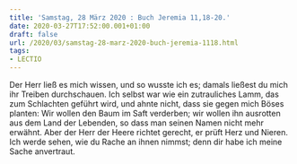 ```yaml
---
title: 'Samstag, 28 März 2020 : Buch Jeremia 11,18-20.'
date: 2020-03-27T17:52:00.001+01:00
draft: false
url: /2020/03/samstag-28-marz-2020-buch-jeremia-1118.html
tags: 
- LECTIO
---
```


Der Herr ließ es mich wissen, und so wusste ich es; damals ließest du mich ihr Treiben durchschauen. Ich selbst war wie ein zutrauliches Lamm, das zum Schlachten geführt wird, und ahnte nicht, dass sie gegen mich Böses planten: Wir wollen den Baum im Saft verderben; wir wollen ihn ausrotten aus dem Land der Lebenden, so dass man seinen Namen nicht mehr erwähnt. Aber der Herr der Heere richtet gerecht, er prüft Herz und Nieren. Ich werde sehen, wie du Rache an ihnen nimmst; denn dir habe ich meine Sache anvertraut.